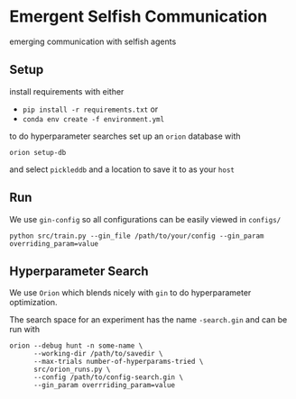 # Emergent Selfish Communication
emerging communication with selfish agents

## Setup
install requirements with either
- `pip install -r requirements.txt` or
- `conda env create -f environment.yml`

to do hyperparameter searches set up an `orion` database with
```
orion setup-db

```

and select `pickleddb` and a location to save it to as your `host`

## Run
We use `gin-config` so all configurations can be easily viewed in `configs/`

`python src/train.py --gin_file /path/to/your/config --gin_param overriding_param=value`

## Hyperparameter Search

We use `Orion` which blends nicely with `gin` to do hyperparameter optimization.

The search space for an experiment has the name `-search.gin` and can be run with

```
orion --debug hunt -n some-name \
      --working-dir /path/to/savedir \
      --max-trials number-of-hyperparams-tried \
      src/orion_runs.py \
      --config /path/to/config-search.gin \
      --gin_param overrriding_param=value
```


